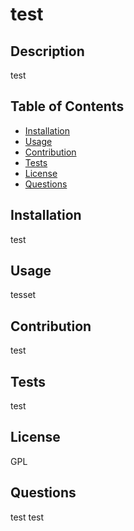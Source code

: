 # test
  ## Description
  test
  ## Table of Contents
  - [Installation](#installation)
  - [Usage](#usage)
  - [Contribution](#contribution)
  - [Tests](#tests)
  - [License](#license)
  - [Questions](#questions)
  ## Installation
  test
  ## Usage
  tesset
  ## Contribution
  test
  ## Tests
  test
  ## License
  GPL
  ## Questions
  test
  test
  

